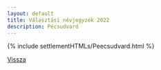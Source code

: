 ```yaml
---
layout: default
title: Választási névjegyzék 2022
description: Pécsudvard
---
```


{% include settlementHTMLs/Peecsudvard.html %}

[Vissza](../)